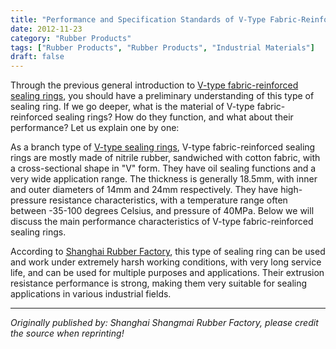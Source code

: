 ```yaml
---
title: "Performance and Specification Standards of V-Type Fabric-Reinforced Sealing Rings"
date: 2012-11-23
category: "Rubber Products"
tags: ["Rubber Products", "Rubber Products", "Industrial Materials"]
draft: false
---
```


Through the previous general introduction to [V-type fabric-reinforced sealing rings](http://www.smpolymer.com/xiangjiaozhipin/148/), you should have a preliminary understanding of this type of sealing ring. If we go deeper, what is the material of V-type fabric-reinforced sealing rings? How do they function, and what about their performance? Let us explain one by one:

As a branch type of [V-type sealing rings](http://www.smpolymer.com/), V-type fabric-reinforced sealing rings are mostly made of nitrile rubber, sandwiched with cotton fabric, with a cross-sectional shape in "V" form. They have oil sealing functions and a very wide application range. The thickness is generally 18.5mm, with inner and outer diameters of 14mm and 24mm respectively. They have high-pressure resistance characteristics, with a temperature range often between -35-100 degrees Celsius, and pressure of 40MPa. Below we will discuss the main performance characteristics of V-type fabric-reinforced sealing rings.

According to [Shanghai Rubber Factory](http://www.smpolymer.com/), this type of sealing ring can be used and work under extremely harsh working conditions, with very long service life, and can be used for multiple purposes and applications. Their extrusion resistance performance is strong, making them very suitable for sealing applications in various industrial fields.

---

*Originally published by: Shanghai Shangmai Rubber Factory, please credit the source when reprinting!*